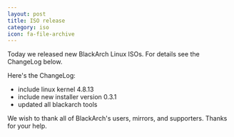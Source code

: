 ```yaml
---
layout: post
title: ISO release
category: iso
icon: fa-file-archive
---
```


Today we released new BlackArch Linux ISOs. For details see the ChangeLog below.

Here's the ChangeLog:

* include linux kernel 4.8.13
* include new installer version 0.3.1
* updated all blackarch tools

We wish to thank all of BlackArch's users, mirrors, and supporters. Thanks for your help.
